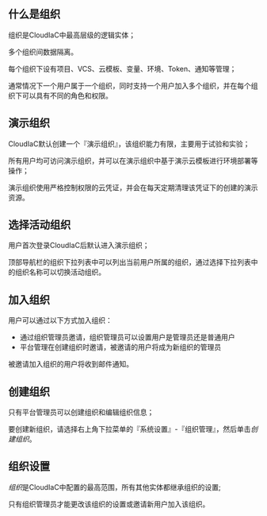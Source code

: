 ## 什么是组织

组织是CloudIaC中最高层级的逻辑实体；

多个组织间数据隔离。

每个组织下设有项目、VCS、云模板、变量、环境、Token、通知等管理；

通常情况下一个用户属于一个组织，同时支持一个用户加入多个组织，并在每个组织下可以具有不同的角色和权限。

## 演示组织

CloudIaC默认创建一个『演示组织』，该组织能力有限，主要用于试验和实验；

所有用户均可访问演示组织，并可以在演示组织中基于演示云模板进行环境部署等操作；

演示组织使用严格控制权限的云凭证，并会在每天定期清理该凭证下的创建的演示资源。

## 选择活动组织

用户首次登录CloudIaC后默认进入演示组织；

顶部导航栏的组织下拉列表中可以列出当前用户所属的组织，通过选择下拉列表中的组织名称可以切换活动组织。

## 加入组织

用户可以通过以下方式加入组织：

- 通过组织管理员邀请，组织管理员可以设置用户是管理员还是普通用户
- 平台管理在创建组织时邀请，被邀请的用户将成为新组织的管理员

被邀请加入组织的用户将收到邮件通知。

## 创建组织

只有平台管理员可以创建组织和编辑组织信息；

要创建新组织，请选择右上角下拉菜单的『系统设置』-『组织管理』，然后单击*创建组织*。

## 组织设置

*组织*是CloudIaC中配置的最高范围，所有其他实体都继承组织的设置;

只有组织管理员才能更改该组织的设置或邀请新用户加入该组织。